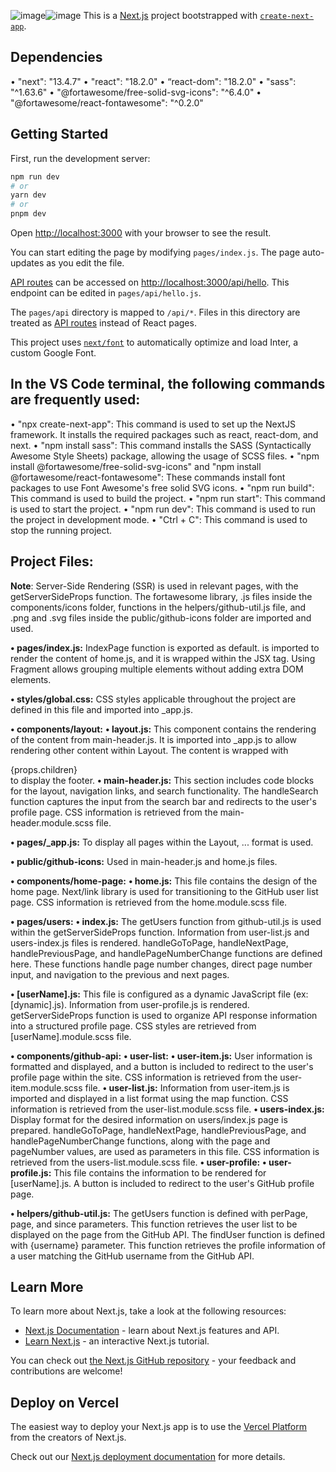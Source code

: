 ![image](https://github.com/Oguzhan13/exarion-nextjs-project/assets/108337929/871b1674-4cce-465b-9a15-79911043246d)![image](https://github.com/Oguzhan13/exarion-nextjs-project/assets/108337929/3092ee37-64b6-4abe-bfee-d2494cb9f279)
This is a [Next.js](https://nextjs.org/) project bootstrapped with [`create-next-app`](https://github.com/vercel/next.js/tree/canary/packages/create-next-app).

## Dependencies

•	"next": "13.4.7"
•	"react": "18.2.0"
•	“react-dom": "18.2.0"
•	"sass": "^1.63.6"
•	"@fortawesome/free-solid-svg-icons": "^6.4.0"
•	"@fortawesome/react-fontawesome": "^0.2.0"

## Getting Started

First, run the development server:

```bash
npm run dev
# or
yarn dev
# or
pnpm dev
```

Open [http://localhost:3000](http://localhost:3000) with your browser to see the result.

You can start editing the page by modifying `pages/index.js`. The page auto-updates as you edit the file.

[API routes](https://nextjs.org/docs/api-routes/introduction) can be accessed on [http://localhost:3000/api/hello](http://localhost:3000/api/hello). This endpoint can be edited in `pages/api/hello.js`.

The `pages/api` directory is mapped to `/api/*`. Files in this directory are treated as [API routes](https://nextjs.org/docs/api-routes/introduction) instead of React pages.

This project uses [`next/font`](https://nextjs.org/docs/basic-features/font-optimization) to automatically optimize and load Inter, a custom Google Font.

## In the VS Code terminal, the following commands are frequently used:

•	"npx create-next-app": This command is used to set up the NextJS framework. It installs the required packages such as react, react-dom, and next.
•	"npm install sass": This command installs the SASS (Syntactically Awesome Style Sheets) package, allowing the usage of SCSS files.
•	"npm install @fortawesome/free-solid-svg-icons" and "npm install @fortawesome/react-fontawesome": These commands install font packages to use Font Awesome's free solid SVG icons.
•	"npm run build": This command is used to build the project.
•	"npm run start": This command is used to start the project.
•	"npm run dev": This command is used to run the project in development mode.
•	"Ctrl + C": This command is used to stop the running project.

## Project Files:

**Note**: Server-Side Rendering (SSR) is used in relevant pages, with the getServerSideProps function. The fortawesome library, .js files inside the components/icons folder, functions in the helpers/github-util.js file, and .png and .svg files inside the public/github-icons folder are imported and used.

**• pages/index.js:**
    IndexPage function is exported as default.
    <HomePage> is imported to render the content of home.js, and it is wrapped within the <Fragment> JSX tag. Using Fragment allows grouping       multiple elements without adding extra DOM elements.

**• styles/global.css:**
    CSS styles applicable throughout the project are defined in this file and imported into _app.js.
  
**• components/layout:**
  **•	layout.js:**
      This component contains the rendering of the content from main-header.js. It is imported into _app.js to allow rendering other content within Layout. The content is wrapped with <main>{props.children}</main> to display the footer.
  **•	main-header.js:**
      This section includes code blocks for the layout, navigation links, and search functionality.
      The handleSearch function captures the input from the search bar and redirects to the user's profile page.
      CSS information is retrieved from the main-header.module.scss file.
    
**• pages/_app.js:**
    To display all pages within the Layout, <Layout><Component> ... format is used.
  
**• public/github-icons:**
    Used in main-header.js and home.js files.
  
**• components/home-page:**
  **•	home.js:**
      This file contains the design of the home page. Next/link library is used for transitioning to the GitHub user list page.
      CSS information is retrieved from the home.module.scss file.
    
**• pages/users:**
  **•	index.js:**
      The getUsers function from github-util.js is used within the getServerSideProps function.
      Information from user-list.js and users-index.js files is rendered.
      handleGoToPage, handleNextPage, handlePreviousPage, and handlePageNumberChange functions are defined here.
      These functions handle page number changes, direct page number input, and navigation to the previous and next pages.
    
  **•	[userName].js:**
        This file is configured as a dynamic JavaScript file (ex: [dynamic].js).
        Information from user-profile.js is rendered.
        getServerSideProps function is used to organize API response information into a structured profile page.
        CSS styles are retrieved from [userName].module.scss file.
    
**• components/github-api:**
  **•	user-list:**
    **•	user-item.js:**
          User information is formatted and displayed, and a button is included to redirect to the user's profile page within the site.
          CSS information is retrieved from the user-item.module.scss file.
      **•	user-list.js:**
          Information from user-item.js is imported and displayed in a list format using the map function.
          CSS information is retrieved from the user-list.module.scss file.
      **•	users-index.js:**
            Display format for the desired information on users/index.js page is prepared.
            handleGoToPage, handleNextPage, handlePreviousPage, and handlePageNumberChange functions, along with the page and pageNumber values, are used as parameters in this file.
            CSS information is retrieved from the users-list.module.scss file.
    **•	user-profile:**
      **•	user-profile.js:**
            This file contains the information to be rendered for [userName].js.
            A button is included to redirect to the user's GitHub profile page.
            
**• helpers/github-util.js:**
      The getUsers function is defined with perPage, page, and since parameters.
        This function retrieves the user list to be displayed on the page from the GitHub API.
      The findUser function is defined with {username} parameter.
        This function retrieves the profile information of a user matching the GitHub username from the GitHub API.

## Learn More

To learn more about Next.js, take a look at the following resources:

- [Next.js Documentation](https://nextjs.org/docs) - learn about Next.js features and API.
- [Learn Next.js](https://nextjs.org/learn) - an interactive Next.js tutorial.

You can check out [the Next.js GitHub repository](https://github.com/vercel/next.js/) - your feedback and contributions are welcome!

## Deploy on Vercel

The easiest way to deploy your Next.js app is to use the [Vercel Platform](https://vercel.com/new?utm_medium=default-template&filter=next.js&utm_source=create-next-app&utm_campaign=create-next-app-readme) from the creators of Next.js.

Check out our [Next.js deployment documentation](https://nextjs.org/docs/deployment) for more details.

